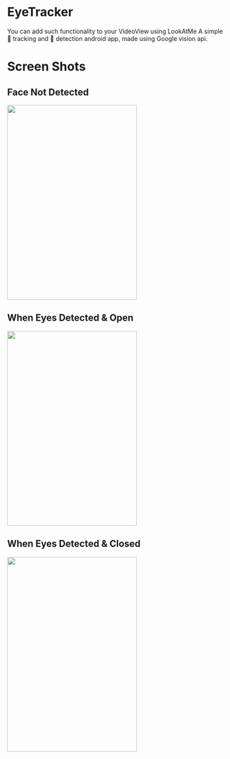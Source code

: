 # EyeTracker
You can add such functionality to your VideoView using LookAtMe
A simple 👀 tracking and 👦 detection android app, made using Google vision api.

# Screen Shots

## Face Not Detected
<img src="https://user-images.githubusercontent.com/57246923/92992617-daa55300-f509-11ea-8a65-b00ad0d218b2.jpg" height="450" width="300">

## When Eyes Detected & Open
   
<img src="https://user-images.githubusercontent.com/57246923/92992684-50112380-f50a-11ea-847e-a77f1de698b5.jpg" height="450" width="300">
    
## When Eyes Detected & Closed

<img src="https://user-images.githubusercontent.com/57246923/92992720-8f3f7480-f50a-11ea-846b-fec08b71fdea.jpg" height="450" width="300">

